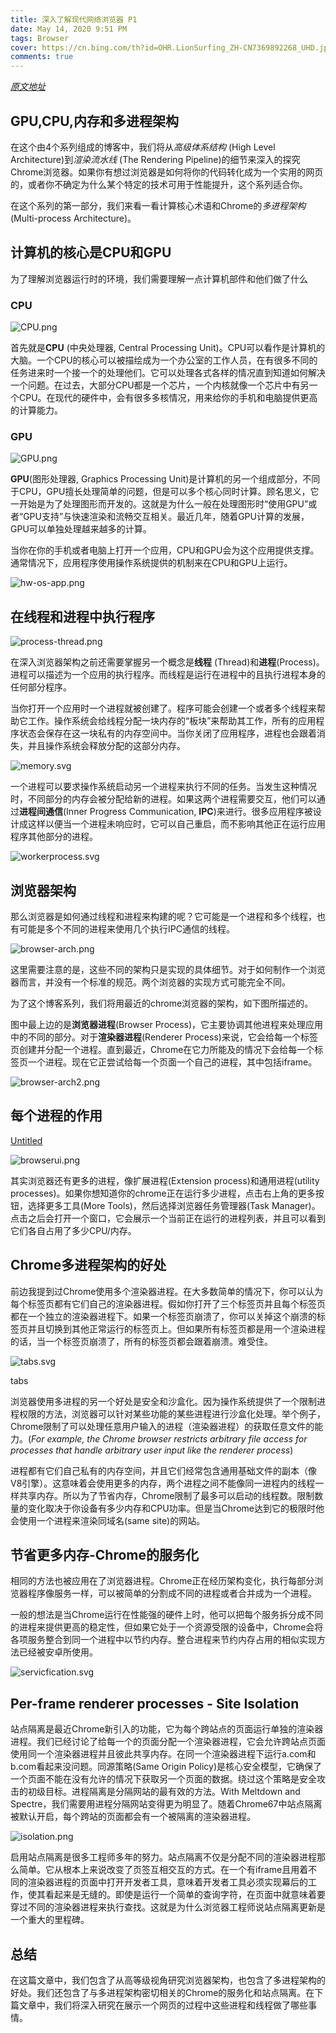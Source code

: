 ```yaml
---
title: 深入了解现代网络浏览器 P1
date: May 14, 2020 9:51 PM
tags: Browser
cover: https://cn.bing.com/th?id=OHR.LionSurfing_ZH-CN7369892268_UHD.jpg
comments: true
---
```


*[原文地址](https://developers.google.com/web/updates/2018/09/inside-browser-part1)*

## GPU,CPU,内存和多进程架构

在这个由4个系列组成的博客中，我们将从*高级体系结构* (High Level Architecture)到*渲染流水线* (The Rendering Pipeline)的细节来深入的探究Chrome浏览器。如果你有想过浏览器是如何将你的代码转化成为一个实用的网页的，或者你不确定为什么某个特定的技术可用于性能提升，这个系列适合你。

在这个系列的第一部分，我们来看一看计算核心术语和Chrome的*多进程架构* (Multi-process Architecture)。

## 计算机的核心是CPU和GPU

为了理解浏览器运行时的环境，我们需要理解一点计算机部件和他们做了什么

### CPU

![CPU.png](../images/modern-web-browser-1/CPU.png)

首先就是**CPU** (中央处理器, Central Processing Unit)。CPU可以看作是计算机的大脑。一个CPU的核心可以被描绘成为一个办公室的工作人员，在有很多不同的任务进来时一个接一个的处理他们。它可以处理各式各样的情况直到知道如何解决一个问题。在过去，大部分CPU都是一个芯片，一个内核就像一个芯片中有另一个CPU。在现代的硬件中，会有很多多核情况，用来给你的手机和电脑提供更高的计算能力。

### GPU

![GPU.png](../images/modern-web-browser-1/GPU.png)

**GPU**(图形处理器, Graphics Processing Unit)是计算机的另一个组成部分，不同于CPU，GPU擅长处理简单的问题，但是可以多个核心同时计算。顾名思义，它一开始是为了处理图形而开发的。这就是为什么一般在处理图形时“使用GPU”或者“GPU支持”与快速渲染和流畅交互相关。最近几年，随着GPU计算的发展，GPU可以单独处理越来越多的计算。

当你在你的手机或者电脑上打开一个应用，CPU和GPU会为这个应用提供支撑。通常情况下，应用程序使用操作系统提供的机制来在CPU和GPU上运行。

![hw-os-app.png](../images/modern-web-browser-1/hw-os-app.png)

## 在线程和进程中执行程序

![process-thread.png](../images/modern-web-browser-1/process-thread.png)

在深入浏览器架构之前还需要掌握另一个概念是**线程** (Thread)和**进程**(Process)。进程可以描述为一个应用的执行程序。而线程是运行在进程中的且执行进程本身的任何部分程序。

当你打开一个应用时一个进程就被创建了。程序可能会创建一个或者多个线程来帮助它工作。操作系统会给线程分配一块内存的“板块”来帮助其工作，所有的应用程序状态会保存在这一块私有的内存空间中。当你关闭了应用程序，进程也会跟着消失，并且操作系统会释放分配的这部分内存。

![memory.svg](../images/modern-web-browser-1/memory.svg)

一个进程可以要求操作系统启动另一个进程来执行不同的任务。当发生这种情况时，不同部分的内存会被分配给新的进程。如果这两个进程需要交互，他们可以通过**进程间通信**(Inner Progress Communication, **IPC**)来进行。很多应用程序被设计成这样以便当一个进程未响应时，它可以自己重启，而不影响其他正在运行应用程序其他部分的进程。

![workerprocess.svg](../images/modern-web-browser-1/workerprocess.svg)

## 浏览器架构

那么浏览器是如何通过线程和进程来构建的呢？它可能是一个进程和多个线程，也有可能是多个不同的进程来使用几个执行IPC通信的线程。

![browser-arch.png](../images/modern-web-browser-1/browser-arch.png)

这里需要注意的是，这些不同的架构只是实现的具体细节。对于如何制作一个浏览器而言，并没有一个标准的规范。两个浏览器的实现方式可能完全不同。

为了这个博客系列，我们将用最近的chrome浏览器的架构，如下图所描述的。

图中最上边的是**浏览器进程**(Browser Process)，它主要协调其他进程来处理应用中的不同的部分。对于**渲染器进程**(Renderer Process)来说，它会给每一个标签页创建并分配一个进程。直到最近，Chrome在它力所能及的情况下会给每一个标签页一个进程。现在它正尝试给每一个页面一个自己的进程，其中包括iframe。

![browser-arch2.png](../images/modern-web-browser-1/browser-arch2.png)

## 每个进程的作用

[Untitled](https://www.notion.so/3df3ba0f65464bd381703c358bc08c43)

![browserui.png](../images/modern-web-browser-1/browserui.png)

其实浏览器还有更多的进程，像扩展进程(Extension process)和通用进程(utility processes)。如果你想知道你的chrome正在运行多少进程，点击右上角的更多按钮，选择更多工具(More Tools)，然后选择浏览器任务管理器(Task Manager)。点击之后会打开一个窗口，它会展示一个当前正在运行的进程列表，并且可以看到它们各自占用了多少CPU/内存。

## Chrome多进程架构的好处

前边我提到过Chrome使用多个渲染器进程。在大多数简单的情况下，你可以认为每个标签页都有它们自己的渲染器进程。假如你打开了三个标签页并且每个标签页都在一个独立的渲染器进程下。如果一个标签页崩溃了，你可以关掉这个崩溃的标签页并且切换到其他正常运行的标签页上。但如果所有标签页都是用一个渲染进程的话，当一个标签页崩溃了，所有的标签页都会跟着崩溃。难受住。

![tabs.svg](../images/modern-web-browser-1/tabs.svg)

tabs

浏览器使用多进程的另一个好处是安全和沙盒化。因为操作系统提供了一个限制进程权限的方法，浏览器可以针对某些功能的某些进程进行沙盒化处理。举个例子，Chrome限制了可以处理任意用户输入的进程（渲染器进程）的获取任意文件的能力。(*For example, the Chrome browser restricts arbitrary file access for processes that handle arbitrary user input like the renderer process*)

进程都有它们自己私有的内存空间，并且它们经常包含通用基础文件的副本（像V8引擎）。这意味着会使用更多的内存，两个进程之间不能像同一进程内的线程一样共享内存。所以为了节省内存，Chrome限制了最多可以启动的线程数。限制数量的变化取决于你设备有多少内存和CPU功率。但是当Chrome达到它的极限时他会使用一个进程来渲染同域名(same site)的网站。

## 节省更多内存-Chrome的服务化

相同的方法也被应用在了浏览器进程。Chrome正在经历架构变化，执行每部分浏览器程序像服务一样，可以被简单的分割成不同的进程或者合并成为一个进程。

一般的想法是当Chrome运行在性能强的硬件上时，他可以把每个服务拆分成不同的进程来提供更高的稳定性，但如果它处于一个资源受限的设备中，Chrome会将各项服务整合到同一个进程中以节约内存。整合进程来节约内存占用的相似实现方法已经被安卓所使用。

![servicfication.svg](../images/modern-web-browser-1/servicfication.svg)

## Per-frame renderer processes - Site Isolation

站点隔离是最近Chrome新引入的功能，它为每个跨站点的页面运行单独的渲染器进程。我们已经讨论了给每一个的页面分配一个渲染器进程，它会允许跨站点页面使用同一个渲染器进程并且彼此共享内存。在同一个渲染器进程下运行a.com和b.com看起来没问题。同源策略(Same Origin Policy)是核心安全模型，它确保了一个页面不能在没有允许的情况下获取另一个页面的数据。绕过这个策略是安全攻击的初级目标。进程隔离是分隔网站的最有效的方法。With Meltdown and Spectre，我们需要用进程分隔网站变得更为明显了。随着Chrome67中站点隔离被默认开启，每个跨站的页面都会有一个被隔离的渲染器进程。

![isolation.png](../images/modern-web-browser-1/isolation.png)

启用站点隔离是很多工程师多年的努力。站点隔离不仅是分配不同的渲染器进程那么简单。它从根本上来说改变了页签互相交互的方式。在一个有iframe且用着不同的渲染器进程的页面中打开开发者工具，意味着开发者工具必须实现幕后的工作，使其看起来是无缝的。即使是运行一个简单的查询字符，在页面中就意味着要穿过不同的渲染器进程来执行查找。这就是为什么浏览器工程师说站点隔离更新是一个重大的里程碑。

## 总结

在这篇文章中，我们包含了从高等级视角研究浏览器架构，也包含了多进程架构的好处。我们还包含了与多进程架构密切相关的Chrome的服务化和站点隔离。在下篇文章中，我们将深入研究在展示一个网页的过程中这些进程和线程做了哪些事情。